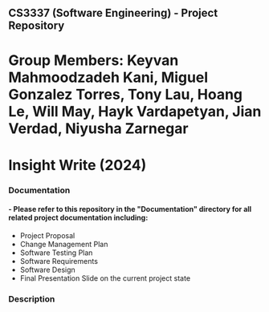 ## CS3337 (Software Engineering) - Project Repository 

# Group Members: Keyvan Mahmoodzadeh Kani, Miguel Gonzalez Torres, Tony Lau, Hoang Le, Will May, Hayk Vardapetyan, Jian Verdad, Niyusha Zarnegar

# Insight Write (2024)
### Documentation
#### - Please refer to this repository in the "Documentation" directory for all related project documentation including:
- Project Proposal
- Change Management Plan
- Software Testing Plan
- Software Requirements
- Software Design
- Final Presentation Slide on the current project state

### Description


